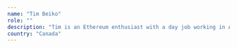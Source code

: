 ```yaml
---
name: "Tim Beiko"
role: ""
description: "Tim is an Ethereum enthusiast with a day job working in AI. Being involved in both fields for the past few years, he hopes to share insights from one field to the other so that mistakes don't have to be repeated. Prior to this, Tim ran a peer to peer delivery startup in Southeast Asia."
country: "Canada"
---
```


